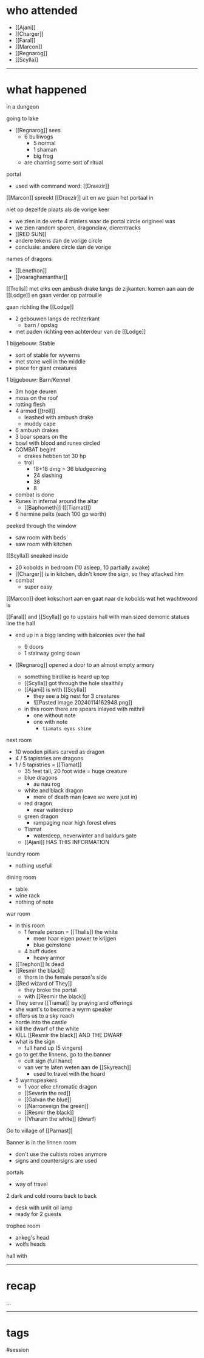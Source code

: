 # who attended

- [[Ajani]]
- [[Charger]]
- [[Faral]]
- [[Marcon]]
- [[Regnarog]]
- [[Scylla]]

---
# what happened

in a dungeon

going to lake
- [[Regnarog]] sees
	- 6 bulliwogs
		- 5 normal
		- 1 shaman
		- big frog
	- are chanting some sort of ritual

portal
- used with command word: [[Draezir]]

[[Marcon]] spreekt [[Draezir]] uit en we gaan het portaal in

niet op dezelfde plaats als de vorige keer
- we zien in de verte 4 miniers waar de portal circle origineel was
- we zien random sporen, dragonclaw, dierentracks
- [[RED SUN]]
- andere tekens dan de vorige circle
- conclusie: andere circle dan de vorige

names of dragons
- [[Lenethon]]
- [[voaraghamanthar]]

[[Trolls]] met elks een ambush drake langs de zijkanten. komen aan aan de [[Lodge]] en gaan verder op patrouille 

gaan richting the [[Lodge]]
- 2 gebouwen langs de rechterkant
	- barn / opslag
- met paden richting een achterdeur van de [[Lodge]]

1 bijgebouw: Stable
- sort of stable for wyverns
- met stone well in the middle
- place for giant creatures

1 bijgebouw: Barn/Kennel
- 3m hoge deuren
- moss on the roof
- rotting flesh
- 4 armed [[troll]]
	- leashed with ambush drake
	- muddy cape
- 6 ambush drakes
- 3 boar spears on the 
- bowl with blood and runes circled 
- COMBAT begint
	- drakes hebben tot 30 hp
	- troll
		- 18+18 dmg = 36 bludgeoning
		- 24 slashing
		- 36
		- 8
- combat is done
- Runes in infernal around the altar
	- [[Baphometh]]
([[Tiamat]])
- 6 hermine pelts (each 100 gp worth)

peeked through the window
- saw room with beds
- saw room with kitchen

[[Scylla]] sneaked inside 
- 20 kobolds in bedroom (10 asleep, 10 partially awake)
- [[Charger]] is in kitchen, didn't know the sign, so they attacked him
- combat
	-  super easy


[[Marcon]] doet kokschort aan en gaat naar de kobolds wat het wachtwoord is

[[Faral]] and [[Scylla]] go to upstairs hall with man sized demonic statues line the hall
- end up in a bigg landing with balconies over the hall 
	- 9 doors
	- 1 stairway going down

- [[Regnarog]] opened a door to an almost empty armory
	- something birdlike is heard up top
	- [[Scylla]] got through the hole stealthily
	- [[Ajani]] is with [[Scylla]]
		- they see a big nest for 3 creatures
		- ![[Pasted image 20240114162948.png]]
	- in this room there are spears inlayed with mithril
		- one without note
		- one with note
			- `tiamats eyes shine`

next room
- 10 wooden pillars carved as dragon
- 4 / 5 tapistries are dragons
- 1 / 5 tapistries = [[Tiamat]]
	- 35 feet tall, 20 foot wide = huge creature
	- blue dragons
		- au nau rog
	- white and black dragon
		- mere of death man (cave we were just in)
	- red dragon
		- near waterdeep
	- green dragon
		- rampaging near high forest elves
	- Tiamat
		- waterdeep, neverwinter and baldurs gate
	- [[Ajani]] HAS THIS INFORMATION

laundry room
- nothing usefull

dining room
- table
- wine rack
- nothing of note

war room
- in this room
	- 1 female person = [[Thalis]] the white
		- meer haar eigen power te krijgen
		- blue gemstone
	- 4 buff dudes
		- heavy armor
- [[Trephon]] Is dead
- [[Resmir the black]]
	- thorn in the female person's side
- [[Red wizard of They]]
	- they broke the portal
	- with [[Resmir the black]]
- They serve [[Tiamat]] by praying and offerings
- she want's to become a wyrm speaker
- offers us to a sky reach
- horde into the castle
- kill the dwarf of the white
- KILL [[Resmir the black]] AND THE DWARF
- what is the sign
	- full hand up (5 vingers)
- go to get the linnens, go to the banner
	- cult sign (full hand)
	- van ver te laten weten aan de [[Skyreach]]
		- used to travel with the hoard
- 5 wyrmspeakers
	- 1 voor elke chromatic dragon
	- [[Severin the red]]
	- [[Galvan the blue]]
	- [[Narronveign the green]]
	- [[Resmir the black]] 
	- [[Vharam the white]] (dwarf)

Go to village of [[Parnast]]

Banner is in the linnen room
- don't use the cultists robes anymore
- signs and countersigns are used

portals
- way of travel

2 dark and cold rooms back to back
- desk with unlit oil lamp
- ready for 2 guests

trophee room
- ankeg's head
- wolfs heads

hall with 








---
# recap

...

---
# tags

#session